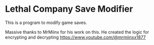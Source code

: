 # Lethal Company Save Modifier
This is a program to modify game saves. 

Massive thanks to MrMiinx for his work on this. He created the logic for encrypting and decrypting
https://www.youtube.com/@mrmiinxx1877


